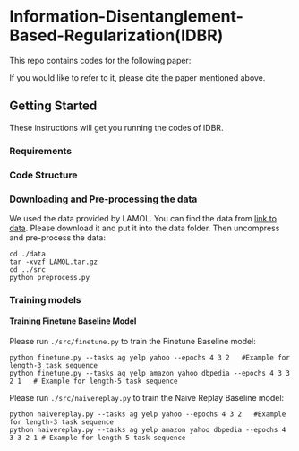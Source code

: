 # Information-Disentanglement-Based-Regularization(IDBR)

This repo contains codes for the following paper:

If you would like to refer to it, please cite the paper mentioned above.

## Getting Started

These instructions will get you running the codes of IDBR.

### Requirements

### Code Structure

### Downloading and Pre-processing the data

We used the data provided by LAMOL. You can find the data from [link to data](https://drive.google.com/file/d/1rWcgnVcNpwxmBI3c5ovNx-E8XKOEL77S/view). Please download it and put it into the data folder. Then uncompress and pre-process the data:

```
cd ./data
tar -xvzf LAMOL.tar.gz
cd ../src
python preprocess.py
```
### Training models

#### Training Finetune Baseline Model

Please run ```./src/finetune.py``` to train the Finetune Baseline model:

```
python finetune.py --tasks ag yelp yahoo --epochs 4 3 2   #Example for length-3 task sequence
python finetune.py --tasks ag yelp amazon yahoo dbpedia --epochs 4 3 3 2 1   # Example for length-5 task sequence
```

Please run ```./src/naivereplay.py``` to train the Naive Replay Baseline model:

```
python naivereplay.py --tasks ag yelp yahoo --epochs 4 3 2   #Example for length-3 task sequence
python naivereplay.py --tasks ag yelp amazon yahoo dbpedia --epochs 4 3 3 2 1 # Example for length-5 task sequence
```


